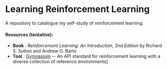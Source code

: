 # Learning Reinforcement Learning
A repository to catalogue my self-study of reinforcement learning.

#### Resources (tentative):
- **Book** : *Reinforcement Learning: An Introduction, 2nd Edition* by Richard S. Sutton and Andrew G. Barto
- **Tool** : [Gymnasium](https://gymnasium.farama.org/) -- An API standard for reinforcement learning with a diverse collection of reference environments]
